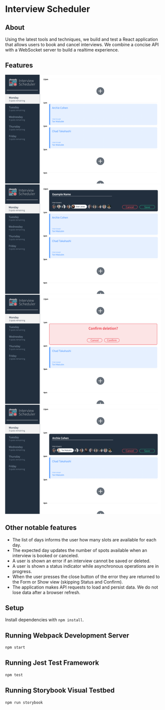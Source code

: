 # Interview Scheduler

## About
 Using the latest tools and techniques, we build and test a React application that allows users to book and cancel interviews. We combine a concise API with a WebSocket server to build a realtime experience.

 ## Features 
 ![Interviews can be booked between Monday and Friday.](https://github.com/MeowPup/scheduler/blob/master/docs/scheduler-homepage.png?raw=true)
 ![A user can book an interview in an empty appointment slot.](https://github.com/MeowPup/scheduler/blob/master/docs/new-interview.png?raw=true)
 ![A user can cancel an existing interview.](https://github.com/MeowPup/scheduler/blob/master/docs/delete-interview.png?raw=true)
 ![A user can edit the details of an existing interview.](https://github.com/MeowPup/scheduler/blob/master/docs/Edit-interview.png?raw=true)

 ## Other notable features
 - The list of days informs the user how many slots are available for each day.
 - The expected day updates the number of spots available when an interview is booked or canceled.
 - A user is shown an error if an interview cannot be saved or deleted.
 - A user is shown a status indicator while asynchronous operations are in progress.
 - When the user presses the close button of the error they are returned to the Form or Show view (skipping Status and Confirm).
 - The application makes API requests to load and persist data. We do not lose data after a browser refresh.

## Setup

Install dependencies with `npm install`.

## Running Webpack Development Server

```sh
npm start
```

## Running Jest Test Framework

```sh
npm test
```

## Running Storybook Visual Testbed

```sh
npm run storybook
```
